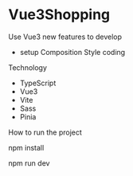 # Vue3Shopping

Use Vue3 new features to develop

- setup Composition Style coding

Technology

- TypeScript
- Vue3
- Vite
- Sass
- Pinia

How to run the project

npm install

npm run dev
